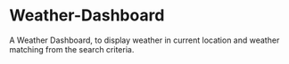 # Weather-Dashboard
A Weather Dashboard, to display weather in current location and weather matching from the search criteria.
